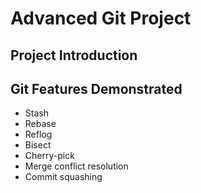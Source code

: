 # Advanced Git Project
## Project Introduction

## Git Features Demonstrated
- Stash
- Rebase
- Reflog
- Bisect
- Cherry-pick
- Merge conflict resolution
- Commit squashing


